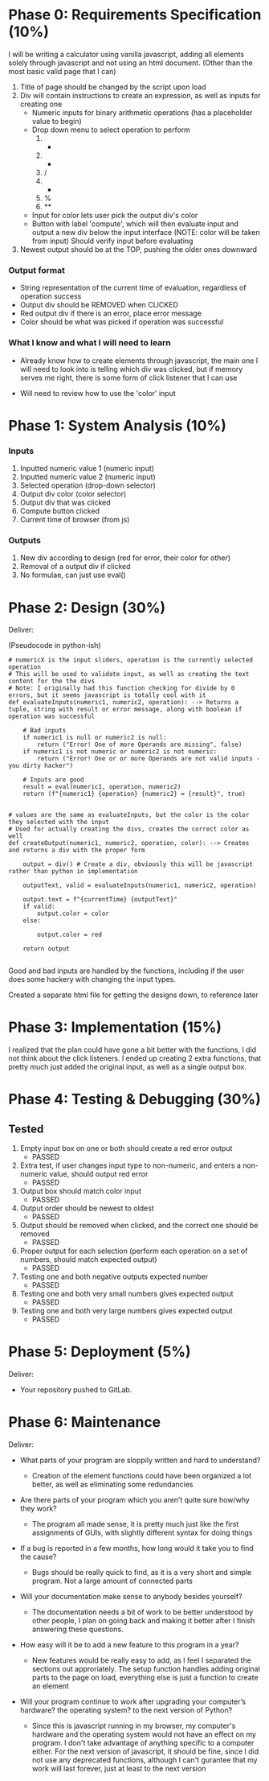 # Phase 0: Requirements Specification (10%)



I will be writing a calculator using vanilla javascript, adding all elements solely through javascript and not using an html document. (Other than the most basic valid page that I can)

1. Title of page should be changed by the script upon load
2. Div will contain instructions to create an expression, as well as inputs for creating one
    * Numeric inputs for binary arithmetic operations (has a placeholder value to begin)
    * Drop down menu to select operation to perform
        1. +
        2. -
        3. /
        4. *
        5. %
        6. **
    * Input for color lets user pick the output div's color
    * Button with label 'compute', which will then evaluate input and output a new div below the input interface (NOTE: color will be taken from input) Should verify input before evaluating
3. Newest output should be at the TOP, pushing the older ones downward

### Output format

* String representation of the current time of evaluation, regardless of operation success
* Output div should be REMOVED when CLICKED
* Red output div if there is an error, place error message
* Color should be what was picked if operation was successful

### What I know and what I will need to learn

* Already know how to create elements through javascript, the main one I will need to look into is telling which div was clicked, but if memory serves me right, there is some form of click listener that I can use

* Will need to review how to use the 'color' input


# Phase 1: System Analysis (10%)


### Inputs

1. Inputted numeric value 1 (numeric input)
2. Inputted numeric value 2 (numeric input)
3. Selected operation (drop-down selector)
4. Output div color (color selector)
5. Output div that was clicked
6. Compute button clicked
7. Current time of browser (from js)


### Outputs

1. New div according to design (red for error, their color for other)
2. Removal of a output div if clicked
3. No formulae, can just use eval()

# Phase 2: Design (30%)
Deliver:


(Pseudocode in python-ish)

```
# numericX is the input sliders, operation is the currently selected operation
# This will be used to validate input, as well as creating the text content for the the divs
# Note: I originally had this function checking for divide by 0 errors, but it seems javascript is totally cool with it
def evaluateInputs(numeric1, numeric2, operation): --> Returns a tuple, string with result or error message, along with boolean if operation was successful

    # Bad inputs
    if numeric1 is null or numeric2 is null:
        return ("Error! One of more Operands are missing", false)
    if numeric1 is not numeric or numeric2 is not numeric:
        return ("Error! One or or more Operands are not valid inputs - you dirty hacker")
    
    # Inputs are good
    result = eval(numeric1, operation, numeric2)
    return (f"{numeric1} {operation} {numeric2} = {result}", true)


# values are the same as evaluateInputs, but the color is the color they selected with the input
# Used for actually creating the divs, creates the correct color as well
def createOutput(numeric1, numeric2, operation, color): --> Creates and returns a div with the proper form
	
	output = div() # Create a div, obviously this will be javascript rather than python in implementation
	
	outputText, valid = evaluateInputs(numeric1, numeric2, operation)
	
	output.text = f"{currentTime} {outputText}"
	if valid:
		output.color = color
	else:
	
		output.color = red
	
	return output


```

Good and bad inputs are handled by the functions, including if the user does some hackery with changing the input types.

Created a separate html file for getting the designs down, to reference later

# Phase 3: Implementation (15%)

I realized that the plan could have gone a bit better with the functions, I did not think about the click listeners. I ended up creating 2 extra functions, that pretty much just added the original input, as well as a single output box.


# Phase 4: Testing & Debugging (30%)

## Tested

1. Empty input box on one or both should create a red error output
	* PASSED
2. Extra test, if user changes input type to non-numeric, and enters a non-numeric value, should output red error
	* PASSED
3. Output box should match color input
	* PASSED
4. Output order should be newest to oldest
	* PASSED
5. Output should be removed when clicked, and the correct one should be removed
	* PASSED
6. Proper output for each selection (perform each operation on a set of numbers, should match expected output)
	* PASSED
7. Testing one and both negative outputs expected number
	* PASSED
8. Testing one and both very small numbers gives expected output
	* PASSED
9. Testing one and both very large numbers gives expected output
	* PASSED


# Phase 5: Deployment (5%)
Deliver:

* Your repository pushed to GitLab.

# Phase 6: Maintenance
Deliver:

* What parts of your program are sloppily written and hard to understand?
	* Creation of the element functions could have been organized a lot better, as well as eliminating some redundancies

* Are there parts of your program which you aren’t quite sure how/why they work?
	* The program all made sense, it is pretty much just like the first assignments of GUIs, with slightly different syntax for doing things

* If a bug is reported in a few months, how long would it take you to find the cause?
	* Bugs should be really quick to find, as it is a very short and simple program. Not a large amount of connected parts

* Will your documentation make sense to
anybody besides yourself?
	* The documentation needs a bit of work to be better understood by other people, I plan on going back and making it better after I finish answering these questions.

* How easy will it be to add a new feature to this program in a year?
	* New features would be really easy to add, as I feel I separated the sections out approriately. The setup function handles adding original parts to the page on load, everything else is just a function to create an element


* Will your program continue to work after upgrading your computer’s hardware? the operating system? to the next version of Python?
	* Since this is javascript running in my browser, my computer's hardware and the operating system would not have an effect on my program. I don't take advantage of anything specific to a computer either. For the next version of javascript, it should be fine, since I did not use any deprecated functions, although I can't gurantee that my work will last forever, just at least to the next version
